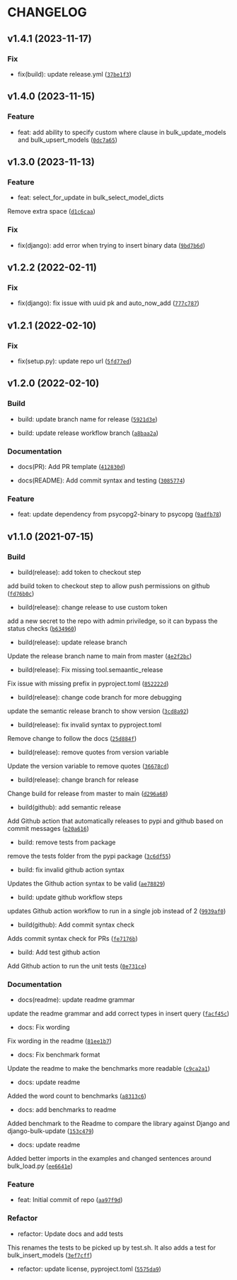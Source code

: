# CHANGELOG



## v1.4.1 (2023-11-17)

### Fix

* fix(build): update release.yml ([`37be1f3`](https://github.com/cedar-team/django-bulk-load/commit/37be1f3e54a4d72d3cafbe31a2248b17ef1559bf))


## v1.4.0 (2023-11-15)

### Feature

* feat: add ability to specify custom where clause in bulk_update_models and bulk_upsert_models ([`0dc7a65`](https://github.com/cedar-team/django-bulk-load/commit/0dc7a65348f750792cf58da1bc996b569d45d650))


## v1.3.0 (2023-11-13)

### Feature

* feat: select_for_update in bulk_select_model_dicts

Remove extra space ([`d1c6caa`](https://github.com/cedar-team/django-bulk-load/commit/d1c6caa7a0a0714ce327caf075c31061af9b446b))

### Fix

* fix(django): add error when trying to insert binary data ([`9bd7b6d`](https://github.com/cedar-team/django-bulk-load/commit/9bd7b6d70240bc1e876026b6e1e91350593b5ece))


## v1.2.2 (2022-02-11)

### Fix

* fix(django): fix issue with uuid pk and auto_now_add ([`777c787`](https://github.com/cedar-team/django-bulk-load/commit/777c787e501ff6528b921c3f97bc9b1fb990f35e))


## v1.2.1 (2022-02-10)

### Fix

* fix(setup.py): update repo url ([`5fd77ed`](https://github.com/cedar-team/django-bulk-load/commit/5fd77ed5ed0f01b615d1a4ae0a8ebc965c3530fb))


## v1.2.0 (2022-02-10)

### Build

* build: update branch name for release ([`5921d3e`](https://github.com/cedar-team/django-bulk-load/commit/5921d3e64cc34106e186720f6bbd903ead71e1a7))

* build: update release workflow branch ([`a8baa2a`](https://github.com/cedar-team/django-bulk-load/commit/a8baa2a021a57ec194690b4cb6cb3aad4a519105))

### Documentation

* docs(PR): Add PR template ([`412830d`](https://github.com/cedar-team/django-bulk-load/commit/412830d3eb1842a13abde92645b0b81901050932))

* docs(README): Add commit syntax and testing ([`3085774`](https://github.com/cedar-team/django-bulk-load/commit/30857741475423bc664db740f789bb2ebfb47083))

### Feature

* feat: update dependency from psycopg2-binary to psycopg ([`9adfb78`](https://github.com/cedar-team/django-bulk-load/commit/9adfb788028c1cab1530ec2f412258f90e11c712))


## v1.1.0 (2021-07-15)

### Build

* build(release): add token to checkout step

add build token to checkout step to allow push permissions on github ([`fd76b0c`](https://github.com/cedar-team/django-bulk-load/commit/fd76b0c7947aae932c5462e3f79f3afb91a043af))

* build(release): change release to use custom token

add a new secret to the repo with admin priviledge, so it can bypass the status checks ([`b634960`](https://github.com/cedar-team/django-bulk-load/commit/b6349602824b04d06e0f69647e64732df277abe2))

* build(release): update release branch

Update the release branch name to main from master ([`4e2f2bc`](https://github.com/cedar-team/django-bulk-load/commit/4e2f2bc0569068106af678b03e0871c33b061631))

* build(release): Fix missing tool.semaantic_release

Fix issue with missing prefix in pyproject.toml ([`852222d`](https://github.com/cedar-team/django-bulk-load/commit/852222d7cd22b9c44ec8739f0a97343165397653))

* build(release): change code branch for more debugging

update the semantic release branch to show version ([`3cd8a92`](https://github.com/cedar-team/django-bulk-load/commit/3cd8a9261b3abcacfb51f6d4943e425084c57c90))

* build(release): fix invalid syntax to pyproject.toml

Remove change to follow the docs ([`25d884f`](https://github.com/cedar-team/django-bulk-load/commit/25d884f14b316482cfa8ef24ac36496ea068f44d))

* build(release): remove quotes from version variable

Update the version variable to remove quotes ([`36678cd`](https://github.com/cedar-team/django-bulk-load/commit/36678cd6f5f1c1fdefa1be1cf52c1798a4979dd6))

* build(release): change branch for release

Change build for release from master to main ([`d296a68`](https://github.com/cedar-team/django-bulk-load/commit/d296a6819c2f27f496b40cdd51d3f710ac30bbc1))

* build(github): add semantic release

Add Github action that automatically releases to pypi and github based on commit messages ([`e20a616`](https://github.com/cedar-team/django-bulk-load/commit/e20a6166d1b7023f61ad152d7157e7b4ad1fa028))

* build: remove tests from package

remove the tests folder from the pypi package ([`3c6df55`](https://github.com/cedar-team/django-bulk-load/commit/3c6df55d429dc760518fd4ffdd43d9c828183e9c))

* build: fix invalid github action syntax

Updates the Github action syntax to be valid ([`ae78829`](https://github.com/cedar-team/django-bulk-load/commit/ae788294f208e8bf4b9a61c37e93c7abbde64c9f))

* build: update github workflow steps

updates Github action workflow to run in a single job instead of 2 ([`9939af0`](https://github.com/cedar-team/django-bulk-load/commit/9939af059cfac050d07542d35709b35f9ba33837))

* build(github): Add commit syntax check

Adds commit syntax check for PRs ([`fe7176b`](https://github.com/cedar-team/django-bulk-load/commit/fe7176b7b6ab9e9e00e77eb7289431b1865d47ee))

* build: Add test github action

Add Github action to run the unit tests ([`0e731ce`](https://github.com/cedar-team/django-bulk-load/commit/0e731ce434bc1ed3095d55619da9487355e07f96))

### Documentation

* docs(readme): update readme grammar

update the readme grammar and add correct types in insert query ([`facf45c`](https://github.com/cedar-team/django-bulk-load/commit/facf45c0d89405020709d14196300dcab17422b6))

* docs: Fix wording

Fix wording in the readme ([`81ee1b7`](https://github.com/cedar-team/django-bulk-load/commit/81ee1b716569e62d7b58e099b8628f98a0d38444))

* docs: Fix benchmark format

Update the readme to make the benchmarks more readable ([`c9ca2a1`](https://github.com/cedar-team/django-bulk-load/commit/c9ca2a1e23e31832e5fd7e7f02bf23a294edaa3a))

* docs: update readme

Added the word count to benchmarks ([`a8313c6`](https://github.com/cedar-team/django-bulk-load/commit/a8313c6d0cea2fabe4b80039957d3f5d04ad8d74))

* docs: add benchmarks to readme

Added benchmark to the Readme to compare the library against Django and django-bulk-update ([`153c479`](https://github.com/cedar-team/django-bulk-load/commit/153c47908e245878c8995ce31641e2898eddda62))

* docs: update readme

Added better imports in the examples and changed sentences around bulk_load.py ([`ee6641e`](https://github.com/cedar-team/django-bulk-load/commit/ee6641e3f3fc44d7e9c6cce58136b7be557992c9))

### Feature

* feat: Initial commit of repo ([`aa97f9d`](https://github.com/cedar-team/django-bulk-load/commit/aa97f9dd42e169538c41b599efd4056f14ef8a43))

### Refactor

* refactor: Update docs and add tests

This renames the tests to be picked up by test.sh. It also adds a test for bulk_insert_models ([`3ef7cff`](https://github.com/cedar-team/django-bulk-load/commit/3ef7cffff3a04a0fd52419d8c26a77b8ca8df369))

* refactor: update license, pyproject.toml ([`5575da9`](https://github.com/cedar-team/django-bulk-load/commit/5575da97fd1441424dd8d976efb1ab44951de05e))
